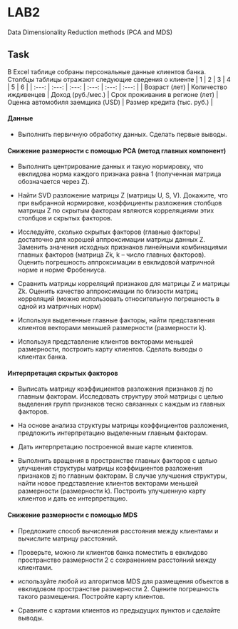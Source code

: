 # LAB2
Data Dimensionality Reduction methods (PCA and MDS)

## Task
В Excel таблице собраны персональные данные клиентов банка. Столбцы таблицы отражают следующие сведения о клиенте
| 1 | 2 | 3 | 4 | 5 | 6 |
| :---: | :---: | :---: | :---: | :---: | :---: |
| Возраст (лет) | Количество иждивенцев | Доход (руб./мес.) | Срок проживания в регионе (лет) | Оценка автомобиля заемщика (USD) | Размер кредита (тыс. руб.) |
#### Данные

- Выполнить первичную обработку данных. Сделать первые выводы.

#### Снижение размерности с помощью PCA (метод главных компонент)

- Выполнить центрирование данных и такую нормировку, что евклидова норма каждого признака равна 1 (полученная матрица обозначается через Z).

- Найти SVD разложение матрицы Z (матрицы U, S, V). Докажите, что при выбранной нормировке, коэффициенты разложения столбцов матрицы Z по скрытым факторам являются корреляциями этих столбцов и скрытых факторов.

- Исследуйте, сколько скрытых факторов (главные факторы) достаточно для хорошей аппроксимации матрицы данных Z. Заменить значения исходных признаков линейными комбинациями главных факторов (матрица Zk, k – число главных факторов). Оценить погрешность аппроксимации в евклидовой матричной норме и норме Фробениуса.

- Сравнить матрицы корреляций признаков для матрицы Z и матрицы Zk. Оценить качество аппроксимации по близости матриц корреляций (можно использовать относительную погрешность в одной из матричных норм)

- Используя выделенные главные факторы, найти представления клиентов векторами меньшей размерности (размерности k).

- Используя представление клиентов векторами меньшей размерности, построить карту клиентов. Сделать выводы о клиентах банка.

#### Интерпретация скрытых факторов

- Выписать матрицу коэффициентов разложения признаков zj по главным факторам. Исследовать структуру этой матрицы с целью выделения групп признаков тесно связанных с каждым из главных факторов.

- На основе анализа структуры матрицы коэффициентов разложения, предложить интерпретацию выделенным главным факторам.

- Дать интерпретацию построенной выше карте клиентов.

- Выполнить вращения в пространстве главных факторов с целью улучшения структуры матрицы коэффициентов разложения признаков zj по главным факторам. В случае улучшения структуры, найти новое представление клиентов векторами меньшей размерности (размерности k). Построить улучшенную карту клиентов и дать ее интерпретацию.

#### Снижение размерности с помощью MDS

- Предложите способ вычисления расстояния между клиентами и вычислите матрицу расстояний.

- Проверьте, можно ли клиентов банка поместить в евклидово пространство размерности 2 с сохранением расстояний между клиентами.

- используйте любой из алгоритмов MDS для размещения объектов в евклидовом пространстве размерности 2. Оцените погрешность такого размещения. Постройте карту клиентов.

- Сравните с картами клиентов из предыдущих пунктов и сделайте выводы.
